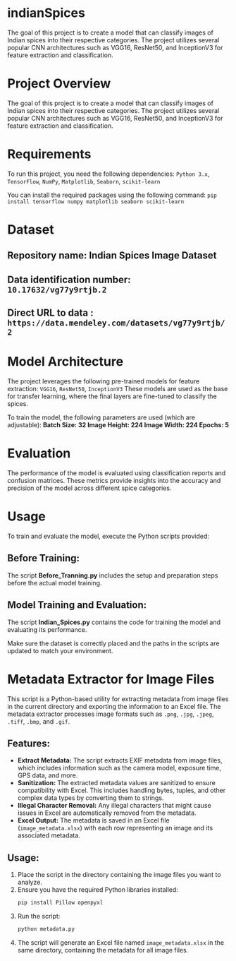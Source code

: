 # indianSpices
The goal of this project is to create a model that can classify images of Indian spices into their respective categories. The project utilizes several popular CNN architectures such as VGG16, ResNet50, and InceptionV3 for feature extraction and classification.

# Project Overview
The goal of this project is to create a model that can classify images of Indian spices into their respective categories. The project utilizes several popular CNN architectures such as VGG16, ResNet50, and InceptionV3 for feature extraction and classification.

# Requirements
To run this project, you need the following dependencies:
  `Python 3.x`,
  `TensorFlow`,
  `NumPy`,
  `Matplotlib`,
  `Seaborn`,
  `scikit-learn`

You can install the required packages using the following command:
     `pip install tensorflow numpy matplotlib seaborn scikit-learn`

# Dataset
  ## Repository name: Indian Spices Image Dataset
  ## Data identification number: `10.17632/vg77y9rtjb.2`
  ## Direct URL to data  : `https://data.mendeley.com/datasets/vg77y9rtjb/2`

# Model Architecture
The project leverages the following pre-trained models for feature extraction:
  `VGG16`,
  `ResNet50`,
  `InceptionV3`
These models are used as the base for transfer learning, where the final layers are fine-tuned to classify the spices.

To train the model, the following parameters are used (which are adjustable):
  **Batch Size: 32
  Image Height: 224
  Image Width: 224
  Epochs: 5**

# Evaluation
The performance of the model is evaluated using classification reports and confusion matrices. These metrics provide insights into the accuracy and precision of the model across different spice categories.

# Usage
To train and evaluate the model, execute the Python scripts provided:
  ## Before Training: 
  The script **Before_Tranning.py** includes the setup and preparation steps before the actual model training.
  ## Model Training and Evaluation: 
  The script **Indian_Spices.py** contains the code for training the model and evaluating its performance.

Make sure the dataset is correctly placed and the paths in the scripts are updated to match your environment.



# Metadata Extractor for Image Files

This script is a Python-based utility for extracting metadata from image files in the current directory and exporting the information to an Excel file. The metadata extractor processes image formats such as `.png`, `.jpg`, `.jpeg`, `.tiff`, `.bmp`, and `.gif`.

## Features:
- **Extract Metadata:** The script extracts EXIF metadata from image files, which includes information such as the camera model, exposure time, GPS data, and more.
- **Sanitization:** The extracted metadata values are sanitized to ensure compatibility with Excel. This includes handling bytes, tuples, and other complex data types by converting them to strings.
- **Illegal Character Removal:** Any illegal characters that might cause issues in Excel are automatically removed from the metadata.
- **Excel Output:** The metadata is saved in an Excel file (`image_metadata.xlsx`) with each row representing an image and its associated metadata.

## Usage:
1. Place the script in the directory containing the image files you want to analyze.
2. Ensure you have the required Python libraries installed:
   ```bash
   pip install Pillow openpyxl
   ```
3. Run the script:
   ```bash
   python metadata.py
   ```
4. The script will generate an Excel file named `image_metadata.xlsx` in the same directory, containing the metadata for all image files.

